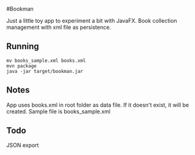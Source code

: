 #Bookman

Just a little toy app to experiment a bit with JavaFX.
Book collection management with xml file as persistence.

## Running

	mv books_sample.xml books.xml
	mvn package
	java -jar target/bookman.jar

## Notes

App uses books.xml in root folder as data file. If it doesn't exist, it will be created. Sample file is books_sample.xml

## Todo

JSON export

